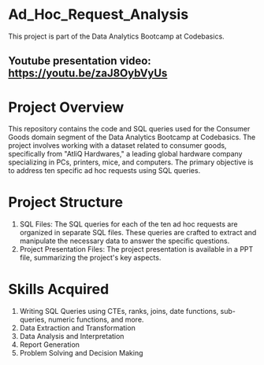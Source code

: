 # Ad_Hoc_Request_Analysis
This project is part of the Data Analytics Bootcamp at Codebasics.

## Youtube presentation video: https://youtu.be/zaJ8OybVyUs
# Project Overview
This repository contains the code and SQL queries used for the Consumer Goods domain segment of the Data Analytics Bootcamp at Codebasics. The project involves working with a dataset related to consumer goods, specifically from "AtliQ Hardwares," a leading global hardware company specializing in PCs, printers, mice, and computers. The primary objective is to address ten specific ad hoc requests using SQL queries.

# Project Structure
1. SQL Files: The SQL queries for each of the ten ad hoc requests are organized in separate SQL files. These queries are crafted to extract and manipulate the necessary data to answer the specific questions.
2. Project Presentation Files: The project presentation is available in a PPT file, summarizing the project's key aspects.
# Skills Acquired
1. Writing SQL Queries using CTEs, ranks, joins, date functions, sub-queries, numeric functions, and more.
2. Data Extraction and Transformation
3. Data Analysis and Interpretation
4. Report Generation
5. Problem Solving and Decision Making
